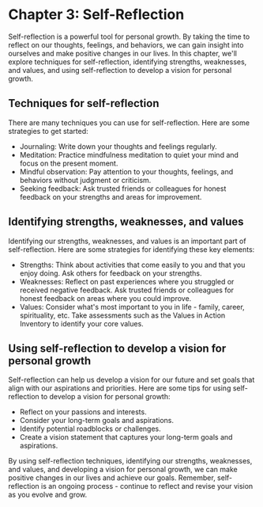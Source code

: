 Chapter 3: Self-Reflection
==========================

Self-reflection is a powerful tool for personal growth. By taking the time to reflect on our thoughts, feelings, and behaviors, we can gain insight into ourselves and make positive changes in our lives. In this chapter, we'll explore techniques for self-reflection, identifying strengths, weaknesses, and values, and using self-reflection to develop a vision for personal growth.

Techniques for self-reflection
------------------------------

There are many techniques you can use for self-reflection. Here are some strategies to get started:

* Journaling: Write down your thoughts and feelings regularly.
* Meditation: Practice mindfulness meditation to quiet your mind and focus on the present moment.
* Mindful observation: Pay attention to your thoughts, feelings, and behaviors without judgment or criticism.
* Seeking feedback: Ask trusted friends or colleagues for honest feedback on your strengths and areas for improvement.

Identifying strengths, weaknesses, and values
---------------------------------------------

Identifying our strengths, weaknesses, and values is an important part of self-reflection. Here are some strategies for identifying these key elements:

* Strengths: Think about activities that come easily to you and that you enjoy doing. Ask others for feedback on your strengths.
* Weaknesses: Reflect on past experiences where you struggled or received negative feedback. Ask trusted friends or colleagues for honest feedback on areas where you could improve.
* Values: Consider what's most important to you in life - family, career, spirituality, etc. Take assessments such as the Values in Action Inventory to identify your core values.

Using self-reflection to develop a vision for personal growth
-------------------------------------------------------------

Self-reflection can help us develop a vision for our future and set goals that align with our aspirations and priorities. Here are some tips for using self-reflection to develop a vision for personal growth:

* Reflect on your passions and interests.
* Consider your long-term goals and aspirations.
* Identify potential roadblocks or challenges.
* Create a vision statement that captures your long-term goals and aspirations.

By using self-reflection techniques, identifying our strengths, weaknesses, and values, and developing a vision for personal growth, we can make positive changes in our lives and achieve our goals. Remember, self-reflection is an ongoing process - continue to reflect and revise your vision as you evolve and grow.
